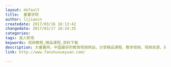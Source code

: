 ```yaml
---
layout: default
title:  番薯学院
author: lijiaocn
createdate: 2017/03/16 16:13:42
changedate: 2017/03/17 18:24:35
categories:
tags: 成人职场
keywords: 视频教程,精品课程,资料下载
description: 大番薯网，中国最好的教育视频网站，分享精品课程、教学视频、视频资源、资料分享下载的网站
link: http://www.fanshuxueyuan.com/

---
```

